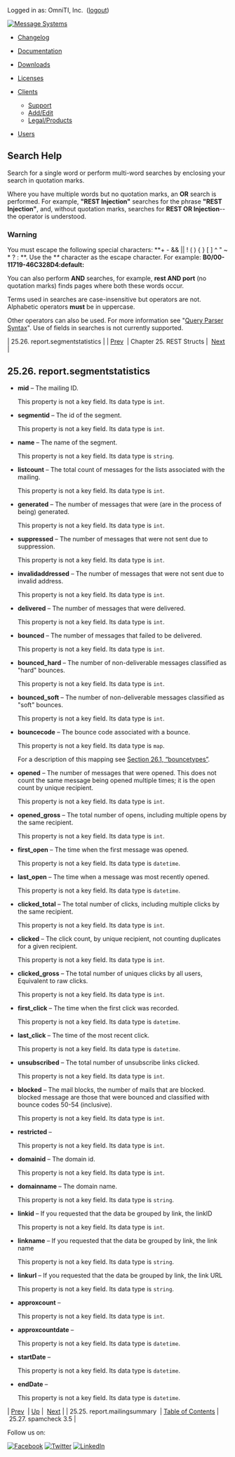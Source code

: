 Logged in as: OmniTI, Inc.  ([logout](https://support.messagesystems.com/logout.php))

[![Message Systems](https://support.messagesystems.com/images/ms-white205.png)](https://support.messagesystems.com/start.php) 

*   [Changelog](https://support.messagesystems.com/start.php?show=changelog)
*   [Documentation](https://support.messagesystems.com/docs/)
*   [Downloads](https://support.messagesystems.com/start.php)

*   [Licenses](https://support.messagesystems.com/license_summary.php)
*   <a href="">Clients</a>
    *   [Support](https://support.messagesystems.com/cs.php)
    *   [Add/Edit](https://support.messagesystems.com/edit_client.php)
    *   [Legal/Products](https://support.messagesystems.com/edit_products.php)
*   [Users](https://support.messagesystems.com/edit_customer.php)

## Search Help

Search for a single word or perform multi-word searches by enclosing your search in quotation marks.

Where you have multiple words but no quotation marks, an **OR** search is performed. For example, **"REST Injection"** searches for the phrase **"REST Injection"**, and, without quotation marks, searches for **REST OR Injection**--the operator is understood.

### Warning

You must escape the following special characters: **+ - && || ! ( ) { } [ ] ^ " ~ * ? : \**. Use the **\** character as the escape character. For example: **B0/00-11719-46C328D4\:default\:**

You can also perform **AND** searches, for example, **rest AND port** (no quotation marks) finds pages where both these words occur.

Terms used in searches are case-insensitive but operators are not. Alphabetic operators **must** be in uppercase.

Other operators can also be used. For more information see "[Query Parser Syntax](https://lucene.apache.org/core/old_versioned_docs/versions/3_0_0/queryparsersyntax.html)". Use of fields in searches is not currently supported.

| 25.26. report.segmentstatistics |
| [Prev](rest.autogen.struct.report.mailingsummary.php)  | Chapter 25. REST Structs |  [Next](rest.autogen.struct.spamcheck3.5.php) |

## 25.26. report.segmentstatistics

*   **mid** – The mailing ID.

    This property is not a key field. Its data type is `int`.

*   **segmentid** – The id of the segment.

    This property is not a key field. Its data type is `int`.

*   **name** – The name of the segment.

    This property is not a key field. Its data type is `string`.

*   **listcount** – The total count of messages for the lists associated with the mailing.

    This property is not a key field. Its data type is `int`.

*   **generated** – The number of messages that were (are in the process of being) generated.

    This property is not a key field. Its data type is `int`.

*   **suppressed** – The number of messages that were not sent due to suppression.

    This property is not a key field. Its data type is `int`.

*   **invalidaddressed** – The number of messages that were not sent due to invalid address.

    This property is not a key field. Its data type is `int`.

*   **delivered** – The number of messages that were delivered.

    This property is not a key field. Its data type is `int`.

*   **bounced** – The number of messages that failed to be delivered.

    This property is not a key field. Its data type is `int`.

*   **bounced_hard** – The number of non-deliverable messages classified as "hard" bounces.

    This property is not a key field. Its data type is `int`.

*   **bounced_soft** – The number of non-deliverable messages classified as "soft" bounces.

    This property is not a key field. Its data type is `int`.

*   **bouncecode** – The bounce code associated with a bounce.

    This property is not a key field. Its data type is `map`.

    For a description of this mapping see [Section 26.1, “bouncetypes”](rest.autogen.map.php#rest.autogen.map.bouncetypes "26.1. bouncetypes").

*   **opened** – The number of messages that were opened. This does not count the same message being opened multiple times; it is the open count by unique recipient.

    This property is not a key field. Its data type is `int`.

*   **opened_gross** – The total number of opens, including multiple opens by the same recipient.

    This property is not a key field. Its data type is `int`.

*   **first_open** – The time when the first message was opened.

    This property is not a key field. Its data type is `datetime`.

*   **last_open** – The time when a message was most recently opened.

    This property is not a key field. Its data type is `datetime`.

*   **clicked_total** – The total number of clicks, including multiple clicks by the same recipient.

    This property is not a key field. Its data type is `int`.

*   **clicked** – The click count, by unique recipient, not counting duplicates for a given recipient.

    This property is not a key field. Its data type is `int`.

*   **clicked_gross** – The total number of uniques clicks by all users, Equivalent to raw clicks.

    This property is not a key field. Its data type is `int`.

*   **first_click** – The time when the first click was recorded.

    This property is not a key field. Its data type is `datetime`.

*   **last_click** – The time of the most recent click.

    This property is not a key field. Its data type is `datetime`.

*   **unsubscribed** – The total number of unsubscribe links clicked.

    This property is not a key field. Its data type is `int`.

*   **blocked** – The mail blocks, the number of mails that are blocked. blocked message are those that were bounced and classified with bounce codes 50-54 (inclusive).

    This property is not a key field. Its data type is `int`.

*   **restricted** –

    This property is not a key field. Its data type is `int`.

*   **domainid** – The domain id.

    This property is not a key field. Its data type is `int`.

*   **domainname** – The domain name.

    This property is not a key field. Its data type is `string`.

*   **linkid** – If you requested that the data be grouped by link, the linkID

    This property is not a key field. Its data type is `int`.

*   **linkname** – If you requested that the data be grouped by link, the link name

    This property is not a key field. Its data type is `string`.

*   **linkurl** – If you requested that the data be grouped by link, the link URL

    This property is not a key field. Its data type is `string`.

*   **approxcount** –

    This property is not a key field. Its data type is `int`.

*   **approxcountdate** –

    This property is not a key field. Its data type is `datetime`.

*   **startDate** –

    This property is not a key field. Its data type is `datetime`.

*   **endDate** –

    This property is not a key field. Its data type is `datetime`.

| [Prev](rest.autogen.struct.report.mailingsummary.php)  | [Up](rest.autogen.structs.php) |  [Next](rest.autogen.struct.spamcheck3.5.php) |
| 25.25. report.mailingsummary  | [Table of Contents](index.php) |  25.27. spamcheck 3.5 |

Follow us on:

[![Facebook](https://support.messagesystems.com/images/icon-facebook.png)](http://www.facebook.com/messagesystems) [![Twitter](https://support.messagesystems.com/images/icon-twitter.png)](http://twitter.com/#!/MessageSystems) [![LinkedIn](https://support.messagesystems.com/images/icon-linkedin.png)](http://www.linkedin.com/company/message-systems)